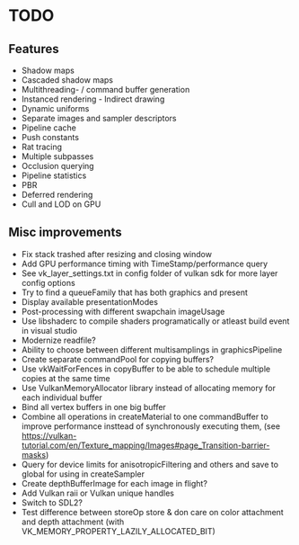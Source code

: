 # TODO
## Features
- Shadow maps
- Cascaded shadow maps
- Multithreading- / command buffer generation
- Instanced rendering - Indirect drawing
- Dynamic uniforms
- Separate images and sampler descriptors
- Pipeline cache
- Push constants
- Rat tracing
- Multiple subpasses
- Occlusion querying
- Pipeline statistics
- PBR
- Deferred rendering
- Cull and LOD on GPU

## Misc improvements
- Fix stack trashed after resizing and closing window
- Add GPU performance timing with TimeStamp/performance query
- See vk_layer_settings.txt in config folder of vulkan sdk for more layer config options
- Try to find a queueFamily that has both graphics and present 
- Display available presentationModes
- Post-processing with different swapchain imageUsage
- Use libshaderc to compile shaders programatically or atleast build event in visual studio
- Modernize readfile?
- Ability to choose between different multisamplings in graphicsPipeline
- Create separate commandPool for copying buffers?
- Use vkWaitForFences in copyBuffer to be able to schedule multiple copies at the same time
- Use VulkanMemoryAllocator library instead of allocating memory for each individual buffer
- Bind all vertex buffers in one big buffer
- Combine all operations in createMaterial to one commandBuffer to improve performance insttead of synchronously executing them, (see https://vulkan-tutorial.com/en/Texture_mapping/Images#page_Transition-barrier-masks)
- Query for device limits for anisotropicFiltering and others and save to global for using in createSampler
- Create depthBufferImage for each image in flight?
- Add Vulkan raii or Vulkan unique handles
- Switch to SDL2?
- Test difference between storeOp store & don care on color attachment and depth attachment (with VK_MEMORY_PROPERTY_LAZILY_ALLOCATED_BIT)